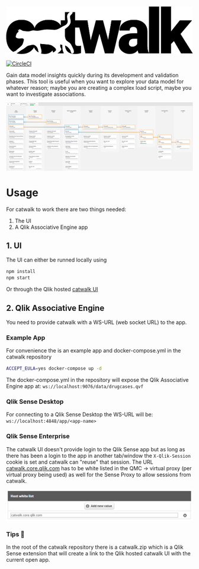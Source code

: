 ![catwalk](./src/assets/catwalk.svg)

[![CircleCI](https://circleci.com/gh/qlik-oss/catwalk/tree/master.svg?style=svg)](https://circleci.com/gh/qlik-oss/catwalk/tree/master)

Gain data model insights quickly during its development and validation phases. This tool is useful when you want to explore your data model for whatever reason; maybe you are creating a complex load script, maybe you want to investigate associations.

![screenshot](./images/screenshot.png)

# Usage

For catwalk to work there are two things needed:
1. The UI
2. A Qlik Associative Engine app

## 1. UI
The UI can either be runned locally using
```bash
npm install
npm start
```
Or through the Qlik hosted [catwalk UI](https://catwalk.core.qlik.com)

## 2. Qlik Associative Engine
You need to provide catwalk with a WS-URL (web socket URL) to the app.  

### Example App
For convenience the is an example app and docker-compose.yml in the catwalk repository
```bash
ACCEPT_EULA=yes docker-compose up -d
```
The docker-compose.yml in the repository will expose the Qlik Associative Engine app at:
`ws://localhost:9076/data/drugcases.qvf`

### Qlik Sense Desktop
For connecting to a Qlik Sense Desktop the WS-URL will be:
`ws://localhost:4848/app/<app-name>`

### Qlik Sense Enterprise
The catwalk UI doesn't provide login to the Qlik Sense app but as long as there has been a login to the app in another tab/window the `X-Qlik-Session` cookie is set and catwalk can "reuse" that session. The URL [catwalk.core.qlik.com](https://catwalk.core.qlik.com) has to be white listed in the QMC -> virtual proxy (per virtual proxy being used) as well for the Sense Proxy to allow sessions from catwalk.

![host white list](./images/qmc-whitelist.png)

### Tips :tada:
In the root of the catwalk repository there is a catwalk.zip which is a Qlik Sense extension that will create a link to the Qlik hosted catwalk UI with the current open app.
